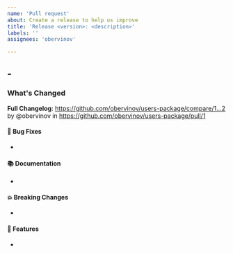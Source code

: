 ```yaml
---
name: 'Pull request'
about: Create a release to help us improve
title: 'Release <version>: <description>'
labels: ''
assignees: 'obervinov'

---
```

## <version> - <YYYY-MM-DD>
### What's Changed
**Full Changelog**: https://github.com/obervinov/users-package/compare/1...2 by @obervinov in https://github.com/obervinov/users-package/pull/1
#### 🐛 Bug Fixes
* 
#### 📚 Documentation
* 
#### 💥 Breaking Changes
* 
#### 🚀 Features
* 